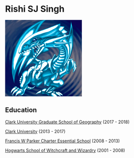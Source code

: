 # Rishi SJ Singh

![Alt text](blue_eyes_white_dragon_250.png)

## Education
<a href=https://www.clarku.edu/departments/geography/>Clark University Graduate School of Geography</a>
(2017 - 2018)

<a href=https://www.clarku.edu/>Clark University</a>
(2013 - 2017)

<a href=https://www.theparkerschool.org/>Francis W Parker Charter Essential School</a>
(2008 - 2013)

<a href=https://harrypotter.fandom.com/wiki/Hogwarts_School_of_Witchcraft_and_Wizardry>Hogwarts School of Witchcraft and Wizardry</a>
(2001 - 2008)



